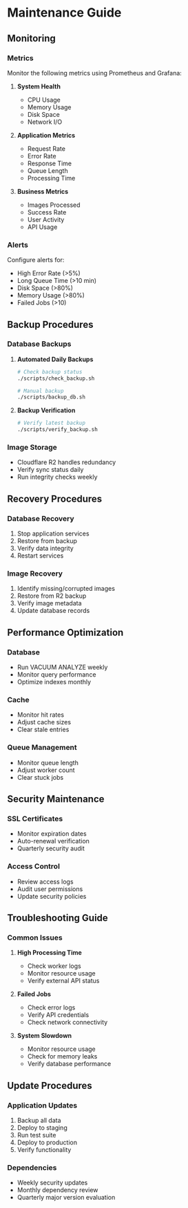 # Maintenance Guide

## Monitoring

### Metrics
Monitor the following metrics using Prometheus and Grafana:

1. **System Health**
   - CPU Usage
   - Memory Usage
   - Disk Space
   - Network I/O

2. **Application Metrics**
   - Request Rate
   - Error Rate
   - Response Time
   - Queue Length
   - Processing Time

3. **Business Metrics**
   - Images Processed
   - Success Rate
   - User Activity
   - API Usage

### Alerts
Configure alerts for:
- High Error Rate (>5%)
- Long Queue Time (>10 min)
- Disk Space (>80%)
- Memory Usage (>80%)
- Failed Jobs (>10)

## Backup Procedures

### Database Backups
1. **Automated Daily Backups**
   ```bash
   # Check backup status
   ./scripts/check_backup.sh
   
   # Manual backup
   ./scripts/backup_db.sh
   ```

2. **Backup Verification**
   ```bash
   # Verify latest backup
   ./scripts/verify_backup.sh
   ```

### Image Storage
- Cloudflare R2 handles redundancy
- Verify sync status daily
- Run integrity checks weekly

## Recovery Procedures

### Database Recovery
1. Stop application services
2. Restore from backup
3. Verify data integrity
4. Restart services

### Image Recovery
1. Identify missing/corrupted images
2. Restore from R2 backup
3. Verify image metadata
4. Update database records

## Performance Optimization

### Database
- Run VACUUM ANALYZE weekly
- Monitor query performance
- Optimize indexes monthly

### Cache
- Monitor hit rates
- Adjust cache sizes
- Clear stale entries

### Queue Management
- Monitor queue length
- Adjust worker count
- Clear stuck jobs

## Security Maintenance

### SSL Certificates
- Monitor expiration dates
- Auto-renewal verification
- Quarterly security audit

### Access Control
- Review access logs
- Audit user permissions
- Update security policies

## Troubleshooting Guide

### Common Issues

1. **High Processing Time**
   - Check worker logs
   - Monitor resource usage
   - Verify external API status

2. **Failed Jobs**
   - Check error logs
   - Verify API credentials
   - Check network connectivity

3. **System Slowdown**
   - Monitor resource usage
   - Check for memory leaks
   - Verify database performance

## Update Procedures

### Application Updates
1. Backup all data
2. Deploy to staging
3. Run test suite
4. Deploy to production
5. Verify functionality

### Dependencies
- Weekly security updates
- Monthly dependency review
- Quarterly major version evaluation 